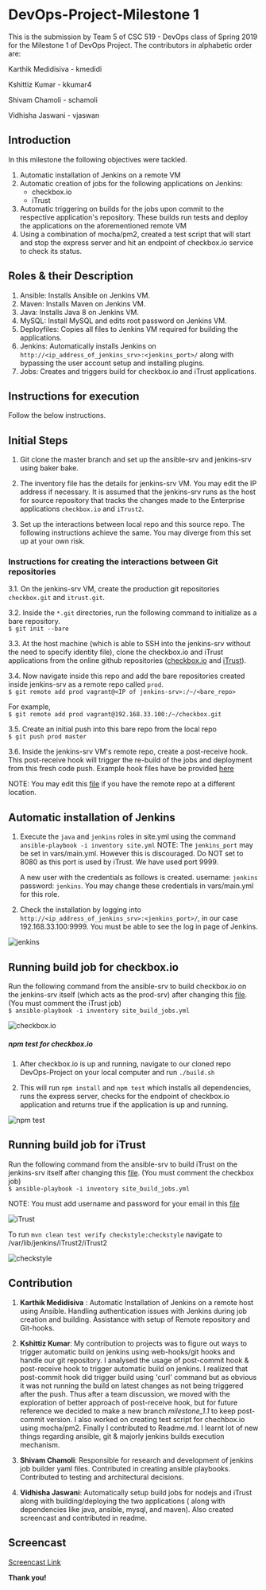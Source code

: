 # DevOps-Project-Milestone 1

This is the submission by Team 5 of CSC 519 - DevOps class of Spring 2019 for the Milestone 1 of DevOps Project. The contributors in alphabetic order are:

Karthik Medidisiva  -   kmedidi

Kshittiz Kumar      -   kkumar4

Shivam Chamoli      -   schamoli

Vidhisha Jaswani    -   vjaswan

## Introduction
In this milestone the following objectives were tackled.

1. Automatic installation of Jenkins on a remote VM
2. Automatic creation of jobs for the following applications on Jenkins:
    - checkbox.io
    - iTrust
3. Automatic triggering on builds for the jobs upon commit to the respective application's repository. These builds run tests and deploy the applications on the aforementioned remote VM
4. Using a combination of mocha/pm2, created a test script that will start and stop the express server and hit an endpoint of checkbox.io service to check its status. 

## Roles & their Description

1. Ansible: Installs Ansible on Jenkins VM.
2. Maven: Installs Maven on Jenkins VM.
3. Java: Installs Java 8 on Jenkins VM.
4. MySQL: Install MySQL and edits root password on Jenkins VM.
5. Deployfiles: Copies all files to Jenkins VM required for building the applications.
6. Jenkins: Automatically installs Jenkins on ```http://<ip_address_of_jenkins_srv>:<jenkins_port>/``` along with bypassing the user account setup and installing plugins.
7. Jobs: Creates and triggers build for checkbox.io and iTrust applications.


## Instructions for execution
Follow the below instructions.

## Initial Steps

1. Git clone the master branch and set up the ansible-srv and jenkins-srv using baker bake.

2. The inventory file has the details for jenkins-srv VM. You may edit the IP address if necessary. It is assumed that the jenkins-srv runs as the host for source repository that tracks the changes made to the Enterprise applications ```checkbox.io``` and ```iTrust2```.

3. Set up the interactions between local repo and this source repo. The following instructions achieve the same. You may diverge from this set up at your own risk.

### Instructions for creating the interactions between Git repositories
3.1. On the jenkins-srv VM, create the production git repositories ```checkbox.git``` and ```itrust.git```.

3.2. Inside the ```*.git``` directories, run the following command to initialize as a bare repository.
<br>```$ git init --bare```

3.3. At the host machine (which is able to SSH into the jenkins-srv without the need to specify identity file), clone the checkbox.io and iTrust applications from the online github repositories ([checkbox.io](https://github.com/ShivamChamoli/checkbox.io) and [iTrust](https://github.ncsu.edu/engr-csc326-staff/iTrust2-v4)).

3.4. Now navigate inside this repo and add the bare repositories created inside jenkins-srv as a remote repo called ```prod```.
<br>```$ git remote add prod vagrant@<IP of jenkins-srv>:/~/<bare_repo>```

For example,
<br>```$ git remote add prod vagrant@192.168.33.100:/~/checkbox.git```

3.5. Create an initial push into this bare repo from the local repo
<br>```$ git push prod master```

3.6. Inside the jenkins-srv VM's remote repo, create a post-receive hook. This post-receive hook will trigger the re-build of the jobs and deployment from this fresh code push. Example hook files have be provided [here](hooks/)

NOTE: You may edit this [file](ansible-srv/roles/deployfiles/vars/main.yml) if you have the remote repo at a different location.

## Automatic installation of Jenkins

1. Execute the ```java``` and ```jenkins``` roles in site.yml using the command ```ansible-playbook -i inventory site.yml```
   NOTE:
   The ```jenkins_port``` may be set in vars/main.yml. However this is discouraged. Do NOT set to 8080 as this port is used by  iTrust. We have used port 9999.
   
   A new user with the credentials as follows is created. username: ```jenkins``` password: ```jenkins```. You may change these credentials in vars/main.yml for this role.

2. Check the installation by logging into ```http://<ip_address_of_jenkins_srv>:<jenkins_port>/```, in our case 192.168.33.100:9999. You must be able to see the log in page of Jenkins.

![jenkins](results/jenkins.png)  

## Running build job for checkbox.io

Run the following command from the ansible-srv to build checkbox.io on the jenkins-srv itself (which acts as the prod-srv) after changing this [file](/ansible-srv/roles/job/tasks/main.yml). (You must comment the iTrust job)
<br>```$ ansible-playbook -i inventory site_build_jobs.yml```

![checkbox.io](results/checkbox.io.png)  

##### npm test for checkbox.io

1. After checkbox.io is up and running, navigate to our cloned repo DevOps-Project on your local computer and run ```./build.sh```

2. This will run ```npm install``` and ```npm test``` which installs all dependencies, runs the express server, checks for the endpoint of checkbox.io application and returns true if the application is up and running.

![npm test](results/npmtest.png)  

## Running build job for iTrust

Run the following command from the ansible-srv to build iTrust on the jenkins-srv itself after changing this [file](/ansible-srv/roles/job/tasks/main.yml). (You must comment the checkbox job)
<br>```$ ansible-playbook -i inventory site_build_jobs.yml```

NOTE: You must add username and password for your email in this [file](ansible-srv/roles/deployfiles/vars/main.yml)

![iTrust](results/iTrust.png)  

To run ```mvn clean test verify checkstyle:checkstyle``` navigate to /var/lib/jenkins/iTrust2/iTrust2

![checkstyle](results/checkstyle.png)  
## Contribution
1. **Karthik Medidisiva** : Automatic Installation of Jenkins on a remote host using Ansible. Handling authentication issues with Jenkins during job creation and building. Assistance with setup of Remote repository and Git-hooks.

2. **Kshittiz Kumar**: My contribution to projects was to figure out ways to trigger automatic build on jenkins using web-hooks/git hooks and handle our git repository. I analysed the usage of post-commit hook & post-receive hook to trigger automatic build on jenkins. I realized that post-commit hook did trigger build using 'curl' command but as obvious it was not running the build on latest changes as not being triggered after the push. Thus after a team discussion, we moved with the exploration of better approach of post-receive hook, but for future reference we decided to make a new branch *milestone_1.1* to keep post-commit version. I also worked on creating test script for chechbox.io using mocha/pm2. Finally I contributed to Readme.md. I learnt lot of new things regarding ansible, git & majorly jenkins builds execution mechanism.

3. **Shivam Chamoli**: Responsible for research and development of jenkins job builder yaml files. Contributed in creating ansible playbooks. Contributed to testing and architectural decisions.

4. **Vidhisha Jaswani**: Automatically setup build jobs for nodejs and iTrust along with building/deploying the two applications ( along with dependencies like java, ansible, mysql, and maven). Also created screencast and contributed in readme.
 
## Screencast
[Screencast Link](https://youtu.be/zO1nPxVK7wI)

**Thank you!**
